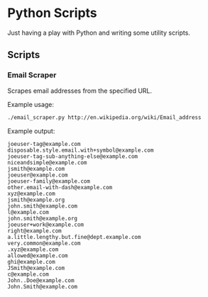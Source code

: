 # Python Scripts

Just having a play with Python and writing some utility scripts.

## Scripts

### Email Scraper

Scrapes email addresses from the specified URL.

Example usage:

```bash
./email_scraper.py http://en.wikipedia.org/wiki/Email_address
```

Example output:

```
joeuser-tag@example.com
disposable.style.email.with+symbol@example.com
joeuser-tag-sub-anything-else@example.com
niceandsimple@example.com
jsmith@example.com
joeuser@example.com
joeuser-family@example.com
other.email-with-dash@example.com
xyz@example.com
jsmith@example.org
john.smith@example.com
l@example.com
john.smith@example.org
joeuser+work@example.com
right@example.com
a.little.lengthy.but.fine@dept.example.com
very.common@example.com
.xyz@example.com
allowed@example.com
ghi@example.com
JSmith@example.com
c@example.com
John..Doe@example.com
John.Smith@example.com
```